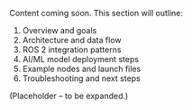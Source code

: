 Content coming soon. This section will outline:
1. Overview and goals
2. Architecture and data flow
3. ROS 2 integration patterns
4. AI/ML model deployment steps
5. Example nodes and launch files
6. Troubleshooting and next steps

(Placeholder – to be expanded.)